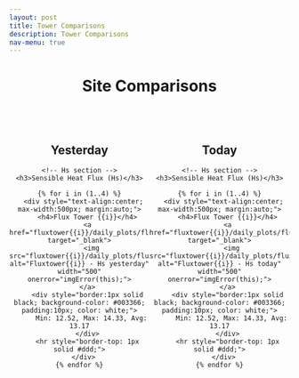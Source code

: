```yaml
---
layout: post
title: Tower Comparisons
description: Tower Comparisons
nav-menu: true
---
```


<script>
window.onload = function() {
  var coll = document.getElementsByClassName("collapsible");
  var i;

  for (i = 0; i < coll.length; i++) {
    coll[i].addEventListener("click", function() {
      this.classList.toggle("active");
      var content = this.nextElementSibling;
      if (content.style.display === "block") {
        content.style.display = "none";
      } else {
        content.style.display = "block";
      }
    });
  }
}
</script>

<script>
function imgError(image) {
    image.onerror = "";
    image.outerHTML = '<img src="../../images/cat_attempt.png" alt="Cat 404" style="width: 200px; display: block; margin: auto;"><div>Sorry, not available! This means we don\'t have data for today yet, or the values are all NA!</div>';
    return true;
}
</script>

<header>
    <h1 style="text-align:center;">Site Comparisons</h1>
</header>

<div style="display: flex; justify-content: space-between;">
  <div style="width: 50%; text-align: center;">
    <h2>Yesterday</h2>

    <!-- Hs section -->
    <h3>Sensible Heat Flux (Hs)</h3>

    {% for i in (1..4) %}
      <div style="text-align:center; max-width:500px; margin:auto;">
        <h4>Flux Tower {{i}}</h4>
        <a href="fluxtower{{i}}/daily_plots/fluxtower{{i}}_Hs_yesterday.png" target="_blank">
          <img src="fluxtower{{i}}/daily_plots/fluxtower{{i}}_Hs_yesterday.png" alt="Fluxtower{{i}} - Hs yesterday" width="500" onerror="imgError(this);">
        </a>
        <div style="border:1px solid black; background-color: #003366; padding:10px; color: white;">
          Min: 12.52, Max: 14.33, Avg: 13.17
        </div>
        <hr style="border-top: 1px solid #ddd;">
      </div>
    {% endfor %}
  </div>

  <div style="width: 50%; text-align: center;">
    <h2>Today</h2>

    <!-- Hs section -->
    <h3>Sensible Heat Flux (Hs)</h3>

    {% for i in (1..4) %}
      <div style="text-align:center; max-width:500px; margin:auto;">
        <h4>Flux Tower {{i}}</h4>
        <a href="fluxtower{{i}}/daily_plots/fluxtower{{i}}_Hs_today.png" target="_blank">
          <img src="fluxtower{{i}}/daily_plots/fluxtower{{i}}_Hs_today.png" alt="Fluxtower{{i}} - Hs today" width="500" onerror="imgError(this);">
        </a>
        <div style="border:1px solid black; background-color: #003366; padding:10px; color: white;">
          Min: 12.52, Max: 14.33, Avg: 13.17
        </div>
        <hr style="border-top: 1px solid #ddd;">
      </div>
    {% endfor %}
  </div>
</div>
